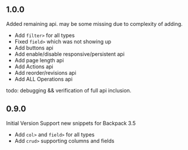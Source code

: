 
## 1.0.0
Added remaining api. may be some missing due to complexity of adding.
* Add `filter>` for all types
* Fixed `field>` which was not showing up
* Add buttons api
* Add enable/disable responsive/persistent api
* Add page length api
* Add Actions api
* Add reorder/revisions api
* Add ALL Operations api

todo: debugging && verification of full api inclusion. 

## 0.9.0
Initial Version
Support new snippets for Backpack 3.5

* Add `col>` and `field>` for all types
* Add `crud>` supporting columns and fields

